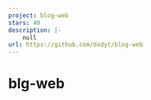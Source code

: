 ```yaml
---
project: blog-web
stars: 40
description: |-
    null
url: https://github.com/dxdyt/blog-web
---
```


# blg-web
